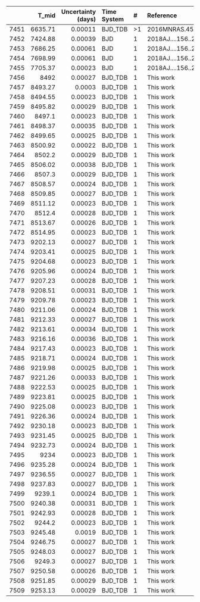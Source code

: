 |      |   T_mid |   Uncertainty (days) | Time System   | #   | Reference           |
|-----:|--------:|---------------------:|:--------------|:----|:--------------------|
| 7451 | 6635.71 |              0.00011 | BJD_TDB       | >1  | 2016MNRAS.458.4025D |
| 7452 | 7424.88 |              0.00039 | BJD           | 1   | 2018AJ....156..283E |
| 7453 | 7686.25 |              0.00061 | BJD           | 1   | 2018AJ....156..283E |
| 7454 | 7698.99 |              0.00061 | BJD           | 1   | 2018AJ....156..283E |
| 7455 | 7705.37 |              0.00023 | BJD           | 1   | 2018AJ....156..283E |
| 7456 | 8492    |              0.00027 | BJD_TDB       | 1   | This work           |
| 7457 | 8493.27 |              0.0003  | BJD_TDB       | 1   | This work           |
| 7458 | 8494.55 |              0.00023 | BJD_TDB       | 1   | This work           |
| 7459 | 8495.82 |              0.00029 | BJD_TDB       | 1   | This work           |
| 7460 | 8497.1  |              0.00023 | BJD_TDB       | 1   | This work           |
| 7461 | 8498.37 |              0.00035 | BJD_TDB       | 1   | This work           |
| 7462 | 8499.65 |              0.00025 | BJD_TDB       | 1   | This work           |
| 7463 | 8500.92 |              0.00022 | BJD_TDB       | 1   | This work           |
| 7464 | 8502.2  |              0.00029 | BJD_TDB       | 1   | This work           |
| 7465 | 8506.02 |              0.00038 | BJD_TDB       | 1   | This work           |
| 7466 | 8507.3  |              0.00029 | BJD_TDB       | 1   | This work           |
| 7467 | 8508.57 |              0.00024 | BJD_TDB       | 1   | This work           |
| 7468 | 8509.85 |              0.00027 | BJD_TDB       | 1   | This work           |
| 7469 | 8511.12 |              0.00023 | BJD_TDB       | 1   | This work           |
| 7470 | 8512.4  |              0.00028 | BJD_TDB       | 1   | This work           |
| 7471 | 8513.67 |              0.00026 | BJD_TDB       | 1   | This work           |
| 7472 | 8514.95 |              0.00023 | BJD_TDB       | 1   | This work           |
| 7473 | 9202.13 |              0.00027 | BJD_TDB       | 1   | This work           |
| 7474 | 9203.41 |              0.00025 | BJD_TDB       | 1   | This work           |
| 7475 | 9204.68 |              0.00023 | BJD_TDB       | 1   | This work           |
| 7476 | 9205.96 |              0.00024 | BJD_TDB       | 1   | This work           |
| 7477 | 9207.23 |              0.00028 | BJD_TDB       | 1   | This work           |
| 7478 | 9208.51 |              0.00031 | BJD_TDB       | 1   | This work           |
| 7479 | 9209.78 |              0.00023 | BJD_TDB       | 1   | This work           |
| 7480 | 9211.06 |              0.00024 | BJD_TDB       | 1   | This work           |
| 7481 | 9212.33 |              0.00027 | BJD_TDB       | 1   | This work           |
| 7482 | 9213.61 |              0.00034 | BJD_TDB       | 1   | This work           |
| 7483 | 9216.16 |              0.00036 | BJD_TDB       | 1   | This work           |
| 7484 | 9217.43 |              0.00023 | BJD_TDB       | 1   | This work           |
| 7485 | 9218.71 |              0.00024 | BJD_TDB       | 1   | This work           |
| 7486 | 9219.98 |              0.00025 | BJD_TDB       | 1   | This work           |
| 7487 | 9221.26 |              0.00033 | BJD_TDB       | 1   | This work           |
| 7488 | 9222.53 |              0.00025 | BJD_TDB       | 1   | This work           |
| 7489 | 9223.81 |              0.00025 | BJD_TDB       | 1   | This work           |
| 7490 | 9225.08 |              0.00023 | BJD_TDB       | 1   | This work           |
| 7491 | 9226.36 |              0.00024 | BJD_TDB       | 1   | This work           |
| 7492 | 9230.18 |              0.00023 | BJD_TDB       | 1   | This work           |
| 7493 | 9231.45 |              0.00025 | BJD_TDB       | 1   | This work           |
| 7494 | 9232.73 |              0.00024 | BJD_TDB       | 1   | This work           |
| 7495 | 9234    |              0.00023 | BJD_TDB       | 1   | This work           |
| 7496 | 9235.28 |              0.00024 | BJD_TDB       | 1   | This work           |
| 7497 | 9236.55 |              0.00027 | BJD_TDB       | 1   | This work           |
| 7498 | 9237.83 |              0.00027 | BJD_TDB       | 1   | This work           |
| 7499 | 9239.1  |              0.00024 | BJD_TDB       | 1   | This work           |
| 7500 | 9240.38 |              0.00031 | BJD_TDB       | 1   | This work           |
| 7501 | 9242.93 |              0.00028 | BJD_TDB       | 1   | This work           |
| 7502 | 9244.2  |              0.00023 | BJD_TDB       | 1   | This work           |
| 7503 | 9245.48 |              0.0019  | BJD_TDB       | 1   | This work           |
| 7504 | 9246.75 |              0.00027 | BJD_TDB       | 1   | This work           |
| 7505 | 9248.03 |              0.00027 | BJD_TDB       | 1   | This work           |
| 7506 | 9249.3  |              0.00027 | BJD_TDB       | 1   | This work           |
| 7507 | 9250.58 |              0.00026 | BJD_TDB       | 1   | This work           |
| 7508 | 9251.85 |              0.00029 | BJD_TDB       | 1   | This work           |
| 7509 | 9253.13 |              0.00029 | BJD_TDB       | 1   | This work           |